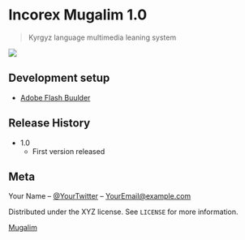 # Incorex Mugalim 1.0
> Kyrgyz language multimedia leaning system

![](header.png)

## Development setup

- [Adobe Flash Buulder](http://www.adobe.com/products/flash-builder.html)

## Release History

* 1.0
    * First version released

## Meta

Your Name – [@YourTwitter](https://twitter.com/dbader_org) – YourEmail@example.com

Distributed under the XYZ license. See ``LICENSE`` for more information.

[Mugalim](https://github.com/IncorexLLC/Mugalim)

